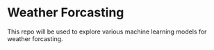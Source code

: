 # Weather Forcasting
This repo will be used to explore various machine learning models for weather forcasting.
